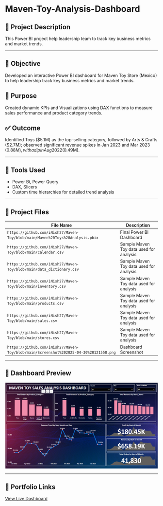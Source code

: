 # Maven-Toy-Analysis-Dashboard
## 📝 Project Description
This Power BI project help leadership team to track key business metrics and market trends.

---

## 📌 Objective
Developed an interactive Power BI dashboard for Maven Toy Store (Mexico) to help leadership track key business metrics and market trends.

## 🎯 Purpose
Created dynamic KPIs and Visualizations using DAX functions to measure sales performance and product category trends.

## ✅ Outcome
Identified Toys ($5.1M) as the top-selling category, followed by Arts & Crafts ($2.7M); observed significant revenue spikes in Jan 2023 and Mar 2023 ($0.88M), with a dip in Aug 2022 ($0.49M).

---

## 🧰 Tools Used  
- Power Bi, Power Query
- DAX, Slicers  
- Custom time hierarchies for detailed trend analysis

---

## 📂 Project Files
| File Name | Description |
|-----------|-------------|
| `https://github.com/iNish27/Maven-Toy/blob/main/Maven%20Toys%20Analysis.pbix` | Final Power BI Dashboard |
| `https://github.com/iNish27/Maven-Toy/blob/main/calendar.csv` | Sample Maven Toy data used for analysis |
| `https://github.com/iNish27/Maven-Toy/blob/main/data_dictionary.csv` | Sample Maven Toy data used for analysis |
| `https://github.com/iNish27/Maven-Toy/blob/main/inventory.csv` | Sample Maven Toy data used for analysis |
|`https://github.com/iNish27/Maven-Toy/blob/main/products.csv` | Sample Maven Toy data used for analysis |
|`https://github.com/iNish27/Maven-Toy/blob/main/sales.csv` | Sample Maven Toy data used for analysis |
|`https://github.com/iNish27/Maven-Toy/blob/main/stores.csv` | Sample Maven Toy data used for analysis |
|`https://github.com/iNish27/Maven-Toy/blob/main/Screenshot%202025-04-30%20121558.png` | Dashboard Screenshot|

---

## 📸 Dashboard Preview  
![Dashboard](https://github.com/iNish27/Maven-Toy/blob/main/Screenshot%202025-04-30%20114900.png)

---

## 🔗 Portfolio Links
[View Live Dashboard](https://github.com/iNish27/Maven-Toy/blob/main/Maven%20Toys%20Analysis.pbix)



